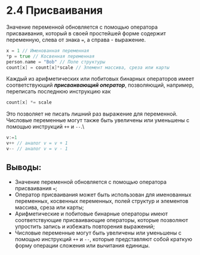 # 2.4 Присваивания

Значение переменной обновляется с помощью оператора присваивания, который в своей простейшей форме содержит переменную,
слева от знака `=`, а справа - выражение.

``` go
x = 1 // Именованная переменная
*p = true // Косвенная переменная
person.name = "Bob" // Поле структуры
count[x] = count[x]*scale // Элемент массива, среза или карты
```

Каждый из арифметических или побитовых бинарных операторов имеет соответствующий **_присваивающий оператор_**,
позволяющий, например, переписать последнюю инструкцию как

``` go
count[x] *= scale
```

Это позволяет не писать лишний раз выражение для переменной. Числовые переменные могут также быть увеличены или
уменьшены с помощью инструкций `++` и `--`.\

``` go
v:=1
v++ // аналог v = v + 1
v-- // аналог v = v - 1
```

## Выводы:

* Значение переменной обновляется с помощью оператора присваивания `=`;
* Оператор присваивания может быть использован для именованных переменных, косвенных переменных, полей структур и
  элементов массива, среза или карты;
* Арифметические и побитовые бинарные операторы имеют соответствующие присваивающие операторы, которые позволяют
  упростить запись и избежать повторения выражений;
* Числовые переменные могут быть увеличены или уменьшены с помощью инструкций `++` и `--`, которые представляют собой
  краткую форму операции сложения или вычитания единицы.